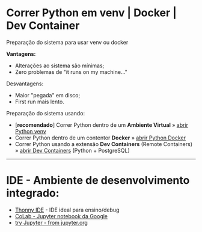 # Correr Python em venv | Docker | Dev Container
Preparação do sistema para usar venv ou docker

**Vantagens:**
* Alterações ao sistema são mínimas;
* Zero problemas de "it runs on my machine..."


Desvantagens:
* Maior "pegada" em disco;
* First run mais lento.

Preparação do sistema usando:

* [**recomendado**] Correr Python dentro de um **Ambiente Virtual** » [abrir Python venv](python_venv.md)
* Correr Python dentro de um contentor **Docker** » [abrir Python Docker](python_docker.md)
* Correr Python usando a extensão **Dev Containers** (Remote Containers) » [abrir Dev Containers](python_dev_containers.md) (Python + PostgreSQL)


***

# IDE - Ambiente de desenvolvimento integrado:
* [Thonny IDE](https://thonny.org/) - IDE ideal para ensino/debug
* [CoLab - Jupyter notebook da Google](https://colab.research.google.com/)
* [try Jupyter - from jupyter.org](https://jupyter.org/try-jupyter/lab/)
